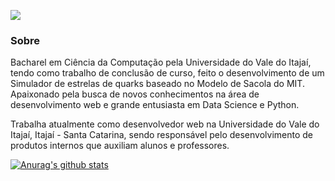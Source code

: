 <img src="https://raw.githubusercontent.com/mlesouza/mlesouza/master/images/cover.png"></img>

<h3>Sobre</h3>

Bacharel em Ciência da Computação pela Universidade do Vale do Itajaí, tendo como trabalho de conclusão de curso, feito o desenvolvimento de um Simulador de estrelas de quarks baseado no Modelo de Sacola do MIT.
Apaixonado pela busca de novos conhecimentos na área de desenvolvimento web e grande entusiasta em Data Science e Python.

Trabalha atualmente como desenvolvedor web na Universidade do Vale do Itajaí, Itajaí - Santa Catarina, sendo responsável pelo desenvolvimento de produtos internos que auxiliam alunos e professores.

[![Anurag's github stats](https://github-readme-stats.vercel.app/api?username=mlesouza)](https://github.com/anuraghazra/github-readme-stats)
